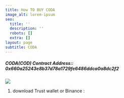 ```yaml
---
title: How TO BUY CODA
image_alt: lorem-ipsum
seo:
  title: ''
  description: ''
  robots: []
  extra: []
layout: page
subtitle: CODA
---
```

##### CODA(COD) Contract Address::   0x660a25243e8b37d78a1729fe6486ddca0a8dc2f2

![](/images/trstw1.png)

1.  download Trust wallet or Binance :
